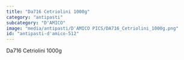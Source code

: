 ```yaml
---
title: "Da716 Cetriolini 1000g"
category: "antipasti"
subcategory: "D'AMICO"
image: "media/antipasti/D'AMICO PICS/DA716_Cetriolini_1000g.png"
id: "antipasti-d'amico-512"
---
```


Da716 Cetriolini 1000g
